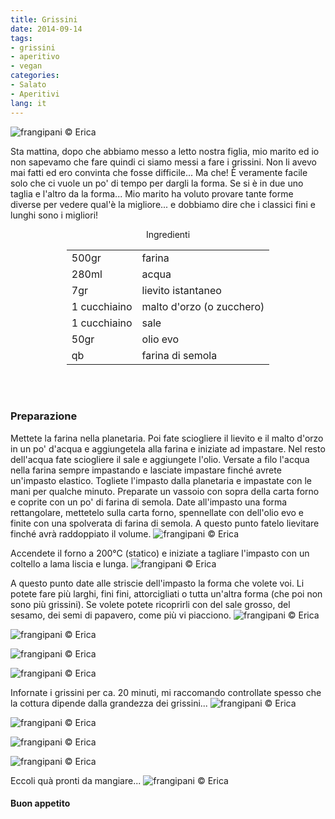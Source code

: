 ```yaml
---
title: Grissini
date: 2014-09-14
tags:
- grissini 
- aperitivo
- vegan
categories:
- Salato
- Aperitivi
lang: it
---
```

![](header.jpg "frangipani © Erica")

Sta mattina, dopo che abbiamo messo a letto nostra figlia, mio marito ed io non sapevamo che fare quindi ci siamo messi a fare i grissini. Non li avevo mai fatti ed ero convinta che fosse difficile... Ma che! È veramente facile solo che ci vuole un po' di tempo per dargli la forma. Se si è in due uno taglia e l'altro da la forma... Mio marito ha voluto provare tante forme diverse per vedere qual'è la migliore... e dobbiamo dire che i classici fini e lunghi sono i migliori!


<div id="wrapper" style="text-align: center">
  <div id="yourdiv" style="display: inline-block;">
    <div class="ingredients">
      <div class="ingredients-title">Ingredienti</div>
      <table>
        <tbody>
          <tr>
            <td>500gr</td>
            <td>farina</td>
          </tr>
          <tr>
            <td>280ml</td>
            <td>acqua</td>
          </tr>
          <tr>
            <td>7gr</td>
            <td>lievito istantaneo</td>
          </tr>
          <tr>
            <td>1 cucchiaino</td>
            <td>malto d'orzo (o zucchero)</td>
          </tr>
          <tr>
            <td>1 cucchiaino</td>
            <td>sale</td>
          </tr>
          <tr>
            <td>50gr</td>
            <td>olio evo</td>
          </tr>
          <tr>
            <td>qb</td>
            <td>farina di semola</td>
          </tr>
        </tbody>
      </table>
      <br></br>
    </div>
  </div>
</div>


<h3>
  <font color="grey">
    <i class="fa-solid fa-gears"></i>
  </font> Preparazione
</h3>

Mettete la farina nella planetaria. Poi fate sciogliere il lievito e il malto d'orzo in un po' d'acqua e aggiungetela alla farina e iniziate ad impastare. Nel resto dell'acqua fate sciogliere il sale e aggiungete l'olio. Versate a filo l'acqua nella farina sempre impastando e lasciate impastare finché avrete un'impasto elastico. Togliete l'impasto dalla planetaria e impastate con le mani per qualche minuto. Preparate un vassoio con sopra della carta forno e coprite con un po' di farina di semola. Date all'impasto una forma rettangolare, mettetelo sulla carta forno, spennellate con dell'olio evo e finite con una spolverata di farina di semola. A questo punto fatelo lievitare finché avrà raddoppiato il volume.
![](impasto.jpg "frangipani © Erica")

Accendete il forno a 200°C (statico) e iniziate a tagliare l'impasto con un coltello a lama liscia e lunga.
![](tagliare.jpg "frangipani © Erica")

A questo punto date alle striscie dell'impasto la forma che volete voi. Li potete fare più larghi, fini fini, attorcigliati o tutta un'altra forma (che poi non sono più grissini). Se volete potete ricoprirli con del sale grosso, del sesamo, dei semi di papavero, come più vi piacciono.
![](teglia1.jpg "frangipani © Erica")

![](teglia2.jpg "frangipani © Erica")

![](teglia3.jpg "frangipani © Erica")

![](teglia4.jpg "frangipani © Erica")

Infornate i grissini per ca. 20 minuti, mi raccomando controllate spesso che la cottura dipende dalla grandezza dei grissini...
![](sfornati1.jpg "frangipani © Erica")

![](sfornati2.jpg "frangipani © Erica")

![](sfornati3.jpg "frangipani © Erica")

![](sfornati4.jpg "frangipani © Erica")

Eccoli quà pronti da mangiare...
![](risultato.jpg "frangipani © Erica")


<h4>Buon appetito
  <font color="red">
    <i class="fa-regular fa-face-smile"></i>
  </font>
</h4>